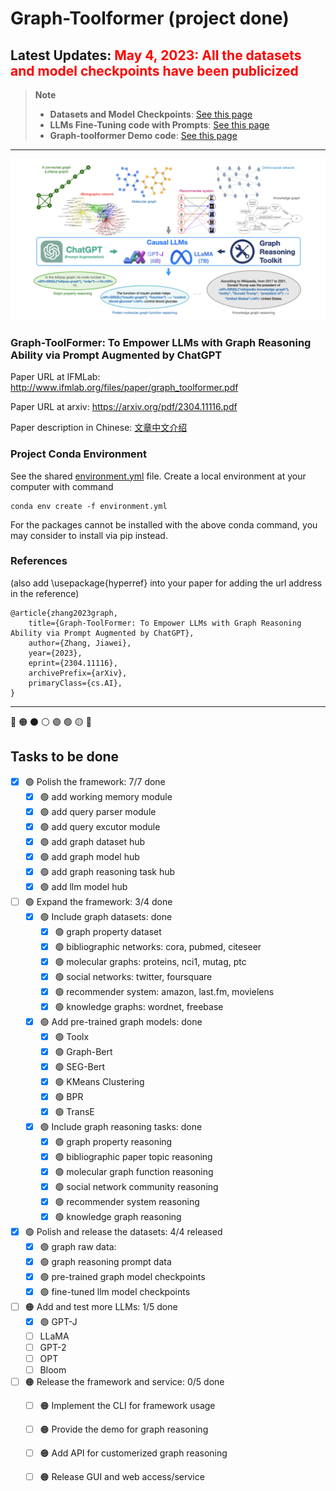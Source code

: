 # Graph-Toolformer (project done)

## Latest Updates: <span style="color:red"> May 4, 2023: All the datasets and model checkpoints have been publicized </span>
> **Note**
> - **Datasets and Model Checkpoints**: [See this page](https://github.com/jwzhanggy/Graph_Toolformer/tree/main/data)
> - **LLMs Fine-Tuning code with Prompts**: [See this page](https://github.com/jwzhanggy/Graph_Toolformer/tree/main/LLM_Tuning)
> - **Graph-toolformer Demo code**: [See this page](https://github.com/jwzhanggy/Graph_Toolformer/tree/main/Graph_Toolformer_Package)

************************************************************************************************

![framework](./figures/framework.png)

### Graph-ToolFormer: To Empower LLMs with Graph Reasoning Ability via Prompt Augmented by ChatGPT

Paper URL at IFMLab: http://www.ifmlab.org/files/paper/graph_toolformer.pdf

Paper URL at arxiv: https://arxiv.org/pdf/2304.11116.pdf

Paper description in Chinese: [文章中文介绍](./中文介绍)

### Project Conda Environment

See the shared [environment.yml](./environment.yml) file. Create a local environment at your computer with command 
```
conda env create -f environment.yml
```
For the packages cannot be installed with the above conda command, you may consider to install via pip instead.

### References 
(also add \usepackage{hyperref} into your paper for adding the url address in the reference)

```
@article{zhang2023graph,
    title={Graph-ToolFormer: To Empower LLMs with Graph Reasoning Ability via Prompt Augmented by ChatGPT},
    author={Zhang, Jiawei},
    year={2023},
    eprint={2304.11116},
    archivePrefix={arXiv},
    primaryClass={cs.AI},
}
```

************************************************************************************************

🔴
🟠
⚫
⚪
🟣
🟢
🟡
🔵


## Tasks to be done

- [x] 🟢 Polish the framework: 7/7 done
  - [x] 🟢 add working memory module
  - [x] 🟢 add query parser module
  - [x] 🟢 add query excutor module
  - [x] 🟢 add graph dataset hub
  - [x] 🟢 add graph model hub
  - [x] 🟢 add graph reasoning task hub
  - [x] 🟢 add llm model hub
- [ ] 🟢 Expand the framework: 3/4 done
  - [x] 🟢 Include graph datasets: done
    - [x] 🟢 graph property dataset
    - [x] 🟢 bibliographic networks: cora, pubmed, citeseer
    - [x] 🟢 molecular graphs: proteins, nci1, mutag, ptc
    - [x] 🟢 social networks: twitter, foursquare
    - [x] 🟢 recommender system: amazon, last.fm, movielens  
    - [x] 🟢 knowledge graphs: wordnet, freebase 
  - [x] 🟢 Add pre-trained graph models: done
    - [x] 🟢 Toolx
    - [x] 🟢 Graph-Bert
    - [x] 🟢 SEG-Bert
    - [x] 🟢 KMeans Clustering
    - [x] 🟢 BPR
    - [x] 🟢 TransE
  - [x] 🟢 Include graph reasoning tasks: done
    - [x] 🟢 graph property reasoning
    - [x] 🟢 bibliographic paper topic reasoning
    - [x] 🟢 molecular graph function reasoning
    - [x] 🟢 social network community reasoning
    - [x] 🟢 recommender system reasoning
    - [x] 🟢 knowledge graph reasoning
- [x] 🟢 Polish and release the datasets: 4/4 released
  - [x] 🟢 graph raw data: 
  - [x] 🟢 graph reasoning prompt data
  - [x] 🟢 pre-trained graph model checkpoints
  - [x] 🟢 fine-tuned llm model checkpoints
    
- [ ] 🟠 Add and test more LLMs: 1/5 done
  - [x] 🟢 GPT-J
  - [ ] LLaMA
  - [ ] GPT-2
  - [ ] OPT
  - [ ] Bloom
 
- [ ] 🟠 Release the framework and service: 0/5 done
  - [ ] 🟠 Implement the CLI for framework usage
  - [ ] 🟠 Provide the demo for graph reasoning
  - [ ] 🟠 Add API for customerized graph reasoning
  - [ ] 🟠 Release GUI and web access/service


